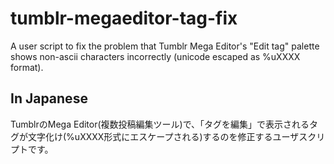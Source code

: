 # tumblr-megaeditor-tag-fix
A user script to fix the problem that Tumblr Mega Editor's "Edit tag" palette shows non-ascii characters incorrectly (unicode escaped as %uXXXX format).

## In Japanese
TumblrのMega Editor(複数投稿編集ツール)で、「タグを編集」で表示されるタグが文字化け(%uXXXX形式にエスケープされる)するのを修正するユーザスクリプトです。
